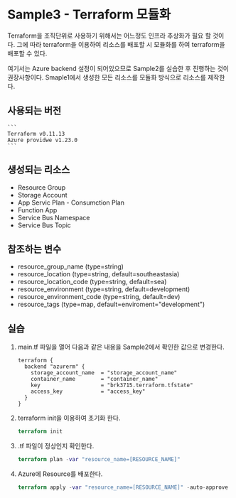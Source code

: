 # Sample3 - Terraform 모듈화
Terraform을 조직단위로 사용하기 위해서는 어느정도 인프라 추상화가 필요 할 것이다. 그에 따라 terraform을 이용하여 리소스를 배포할 시 모듈화를 하여 terraform을 배포할 수 있다.

여기서는 Azure backend 설정이 되어있으므로 Sample2를 실습한 후 진행하는 것이 권장사항이다. Smaple1에서 생성한 모든 리소스를 모듈화 방식으로 리소스를 제작한다.

## 사용되는 버전
    ```
    Terraform v0.11.13
    Azure providwe v1.23.0
    ```

## 생성되는 리소스
- Resource Group
- Storage Account
- App Servic Plan - Consumction Plan
- Function App
- Service Bus Namespace
- Service Bus Topic

## 참조하는 변수
- resource_group_name           (type=string)
- resource_location             (type=string, default=southeastasia)
- resource_location_code        (type=string, default=sea)
- resource_environment          (type=string, default=development)
- resource_environment_code     (type=string, default=dev)
- resource_tags                 (type=map,    default=enviroment="development")

## 실습
1. main.tf 파일을 열어 다음과 같은 내용을 Sample2에서 확인한 값으로 변경한다.
    ```
    terraform {
      backend "azurerm" {
        storage_account_name  = "storage_account_name"
        container_name        = "container_name"
        key                   = "brk3715.terraform.tfstate"
        access_key            = "access_key"
      }
    }
    ```

2. terraform init을 이용하여 초기화 한다.
    ```terraform cli
    terraform init
    ```

3. .tf 파일이 정상인지 확인한다.
    ```terraform cli
    terraform plan -var "resource_name=[RESOURCE_NAME]"
    ```

4. Azure에 Resource를 배포한다.
    ```terraform cli
    terraform apply -var "resource_name=[RESOURCE_NAME]" -auto-approve
    ```